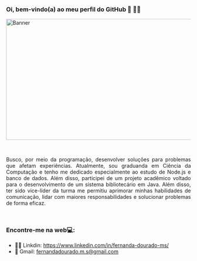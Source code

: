 ### Oi, bem-vindo(a) ao meu perfil do GitHub 👋 :woman_technologist:

<img src="https://user-images.githubusercontent.com/102569427/219814019-b9c26c5b-8ad1-4b44-b034-28626e65d18b.png" class="centerImage" alt="Banner" height="330" width="960"></p>

<p><br/></p>

<p align="justify"> Busco, por meio da programação, desenvolver soluções para problemas que afetam experiências. Atualmente, sou graduanda em Ciência da Computação e tenho me dedicado especialmente ao estudo de Node.js e banco de dados. Além disso, participei de um projeto acadêmico voltado para o desenvolvimento de um sistema bibliotecário em Java. Além disso, ter sido vice-líder da turma me permitiu aprimorar minhas habilidades de comunicação, lidar com maiores responsabilidades e solucionar problemas de forma eficaz.</p>

<p><br/></p>

### Encontre-me na web:computer::
* :red_haired_woman: Linkdin: https://www.linkedin.com/in/fernanda-dourado-ms/
* :email: Gmail: fernandadourado.m.s@gmail.com


